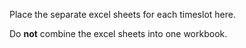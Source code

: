 Place the separate excel sheets for each timeslot here.

Do **not** combine the excel sheets into one workbook.
